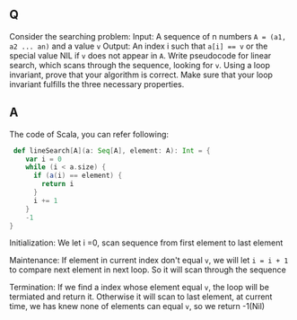 ## Q
Consider the searching problem: Input: A sequence of n numbers `A = (a1, a2 ... an)` and a value `v`
Output: An index i such that `a[i] == v` or the special value NIL if `v`  does not appear in `A`.
Write pseudocode for linear search, which scans through the sequence, looking
for `v`. Using a loop invariant, prove that your algorithm is correct. Make sure that
your loop invariant fulfills the three necessary properties.

## A
The code of Scala, you can refer following:
```Scala
 def lineSearch[A](a: Seq[A], element: A): Int = {
    var i = 0
    while (i < a.size) {
      if (a(i) == element) {
        return i
      }
      i += 1
    }
    -1
}
```

Initialization: We let i =0, scan sequence from first element to last element

Maintenance: If element in current index don't equal `v`, we will let `i = i + 1` to compare next element in next loop. So it will scan through the sequence

Termination: If we find a index whose element equal `v`, the loop will be termiated and return it. Otherwise it will scan to last element, at current time, we has knew none of elements can equal `v`, so we return -1(Nil)
